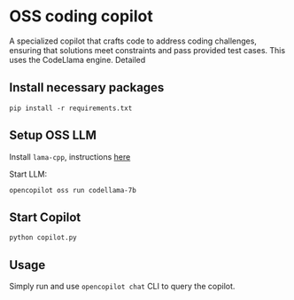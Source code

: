 # OSS coding copilot

A specialized copilot that crafts code to address coding challenges, ensuring that solutions meet constraints and pass provided test cases. This uses the CodeLlama engine. Detailed 

## Install necessary packages
```
pip install -r requirements.txt
```
## Setup OSS LLM

Install `lama-cpp`, instructions [here](https://docs.opencopilot.dev/create/opensource-llms)

Start LLM:
```
opencopilot oss run codellama-7b
```

## Start Copilot
```
python copilot.py
```
## Usage

Simply run and use `opencopilot chat` CLI to query the copilot.
